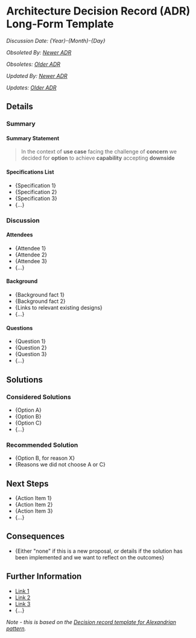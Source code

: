 # Architecture Decision Record (ADR) Long-Form Template

_Discussion Date: {Year}-{Month}-{Day}_

_Obsoleted By: [Newer ADR](<URL>)_

_Obsoletes: [Older ADR](<URL>)_

_Updated By: [Newer ADR](<URL>)_

_Updates: [Older ADR](<URL>)_

## Details

### Summary

#### Summary Statement

> In the context of **use case**
> facing the challenge of **concern**
> we decided for **option**
> to achieve **capability**
> accepting **downside**

#### Specifications List

- {Specification 1}
- {Specification 2}
- {Specification 3}
- {...}

### Discussion

#### Attendees

- {Attendee 1}
- {Attendee 2}
- {Attendee 3}
- {...}

#### Background

- {Background fact 1}
- {Background fact 2}
- {Links to relevant existing designs}
- {...}

#### Questions

- {Question 1}
- {Question 2}
- {Question 3}
- {...}

## Solutions

### Considered Solutions

- {Option A}
- {Option B}
- {Option C}
- {...}

### Recommended Solution

- {Option B, for reason X}
- {Reasons we did not choose A or C}

## Next Steps

- {Action Item 1}
- {Action Item 2}
- {Action Item 3}
- {...}

## Consequences

- {Either "none" if this is a new proposal, or details if the solution has been implemented
and we want to reflect on the outcomes}

## Further Information

- [Link 1](<URL>)
- [Link 2](<URL>)
- [Link 3](<URL>)
- {...}

_Note - this is based on the [Decision record template for Alexandrian pattern](https://github.com/joelparkerhenderson/architecture-decision-record/tree/main/locales/en/templates/decision-record-template-for-alexandrian-pattern#decision-record-template-for-alexandrian-pattern)._